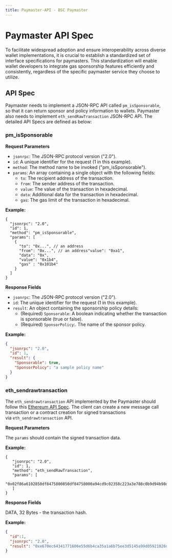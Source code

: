 ```yaml
---
title: Paymaster-API - BSC Paymaster
---
```


# Paymaster API Spec

To facilitate widespread adoption and ensure interoperability across diverse wallet implementations, it is crucial to establish a standardized set of interface specifications for paymasters. This standardization will enable wallet developers to integrate gas sponsorship features efficiently and consistently, regardless of the specific paymaster service they choose to utilize.

## API Spec

Paymaster needs to implement a JSON-RPC API called `pm_isSponsorable`, so that it can return sponsor and policy information to wallets. Paymaster also needs to implement `eth_sendRawTransaction` JSON-RPC API. The detailed API Specs are defined as below:

### pm\_isSponsorable

**Request Parameters**

*   `jsonrpc`: The JSON-RPC protocol version ("2.0").
*   `id`: A unique identifier for the request (1 in this example).
*   `method`: The method name to be invoked ("pm\_isSponsorable").
*   `params`: An array containing a single object with the following fields:
    *   `to`: The recipient address of the transaction.
    *   `from`: The sender address of the transaction.
    *   `value`: The value of the transaction in hexadecimal.
    *   `data`: Additional data for the transaction in hexadecimal.
    *   `gas`: The gas limit of the transaction in hexadecimal.

**Example:**

```plain
{
  "jsonrpc": "2.0",
  "id": 1,
  "method": "pm_isSponsorable",
  "params": [
    {
      "to": "0x...", // an address
      "from": "0x...", // an address"value": "0xa1",
      "data": "0x",
      "value": "0x1b4",
      "gas" : "0x101b4"
    }
  ]
}
```

**Response Fields**

*   `jsonrpc`: The JSON-RPC protocol version ("2.0").
*   `id`: The unique identifier for the request (1 in this example).
*   `result`: An object containing the sponsorship policy details:
    *   (Required) `Sponsorable`: A boolean indicating whether the transaction is sponsorable (true or false).
    *   (Required) `SponsorPolicy`:. The name of the sponsor policy.

**Example:**

```json
{
  "jsonrpc": "2.0",
  "id": 1,
  "result": {
    "Sponsorable": true,
    "SponsorPolicy": "a sample policy name"
  }
}
```

###   

### eth\_sendrawtransaction

The `eth_sendrawtransaction` API implemented by the Paymaster should follow this [Ethereum API Spec](https://ethereum.org/en/developers/docs/apis/json-rpc/#eth_sendrawtransaction). The client can create a new message call transaction or a contract creation for signed transactions via `eth_sendrawtransaction` API.

**Request Parameters**

The `params` should contain the signed transaction data.

**Example:**

```plain
{
   "jsonrpc": "2.0",
   "id": 1,
   "method": "eth_sendRawTransaction",
   "params": [
 "0x02f86a6102850df8475800850df84758000a94cd9c02358c223a3e788c0b9d94b98d434c7aa0f18080c080a0bcb0e8ffa344e4b855c6e13ee9e4e5d22cff6ad8bd1145a93b93c5d332100c2ca03765236eba5fbb357e35014fd19ba4b3c6b87f3793bd14dddf7913fc8dcc88bf"
   ]
}
```

**Response Fields**

DATA, 32 Bytes - the transaction hash.

**Example:**

```json
{
  "id":1,
  "jsonrpc": "2.0",
  "result": "0xe670ec64341771606e55d6b4ca35a1a6b75ee3d5145a99d05921026d1527331"
}
```